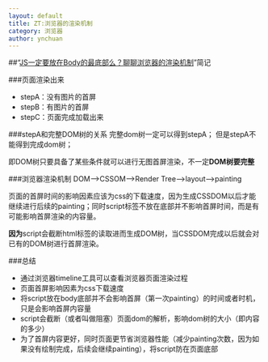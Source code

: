 ```yaml
---
layout: default
title: ZT:浏览器的渲染机制
category: 浏览器
author: ynchuan
---
```

##“[JS一定要放在Body的最底部么？聊聊浏览器的渲染机制](http://delai.me/code/js-and-performance/?hmsr=toutiao.io&utm_medium=toutiao.io&utm_source=toutiao.io)”简记

###页面渲染出来
- stepA：没有图片的首屏
- stepB：有图片的首屏
- stepC：页面完成加载出来

###stepA和完整DOM树的关系
完整dom树一定可以得到stepA；
但是stepA不能得到完成dom树；

即DOM树只要具备了某些条件就可以进行无图首屏渲染，不一定**DOM树要完整**

###浏览器渲染机制
DOM-->CSSOM-->Render Tree-->layout-->painting

页面的首屏时间的影响因素应该为css的下载速度，因为生成CSSDOM以后才能继续进行后续的painting；同时script标签不放在底部并不影响首屏时间，而是有可能影响首屏渲染的内容量。

**因为**script会截断html标签的读取进而生成DOM树，当CSSDOM完成以后就会对已有的DOM树进行首屏渲染。


###总结

- 通过浏览器timeline工具可以查看浏览器页面渲染过程
- 页面首屏影响因素为css下载速度
- 将script放在body底部并不会影响首屏（第一次painting）的时间或者时机，只是会影响首屏内容量
- script会截断（或者叫做阻塞）页面dom的解析，影响dom树的大小（即内容的多少）
- 为了首屏内容更好，同时页面更节省浏览器性能（减少painting次数，因为如果没有绘制完成，后续会继续painting），将script防在页面底部


